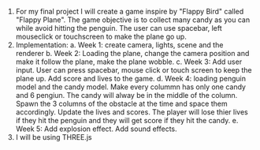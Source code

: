1.	For my final project I will create a game inspire by "Flappy Bird" called "Flappy Plane". The game objective is to collect many candy as you can while avoid hitting the penguin. The user can use spacebar, left mouseclick or touchscreen to make the plane go up.  
2.	Implementation:
  a.	Week 1: create camera, lights, scene and the renderer
  b.	Week 2: Loading the plane, change the camera position and make it follow the plane, make the plane wobble.
  c.	Week 3: Add user input. User can press spacebar, mouse click or touch screen to keep the plane up. Add score and lives to the game. 
  d.	Week 4: loading penguin model and the candy model. Make every colummn has only one candy and 6 pengiun. The candy will alway be in the middle of the column. Spawn the 3 columns of the obstacle at the time and space them accordingly. Update the lives and scores. The player will lose thier lives if they hit the penguin and they will get score if they hit the candy.
  e.	Week 5: Add explosion effect. Add sound effects.
3.	I will be using THREE.js
